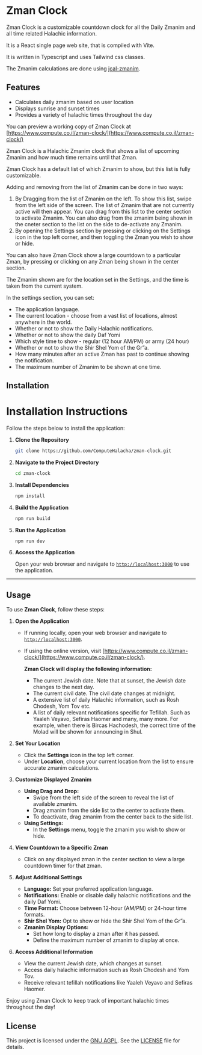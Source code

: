 # Zman Clock


Zman Clock is a customizable countdown clock for all the Daily Zmanim and all time related Halachic information.

It is a React single page web site, that is compiled with Vite.

It is written in Typescript and uses Tailwind css classes.

The Zmanim calculations are done using [jcal-zmanim](https://github.com/cbsom/jcal-zmanim).

## Features

- Calculates daily zmanim based on user location
- Displays sunrise and sunset times
- Provides a variety of halachic times throughout the day

You can preview a working copy of Zman Clock at [https://www.compute.co.il/zman-clock/](https://www.compute.co.il/zman-clock/)

Zman Clock is a Halachic Zmanim clock that shows a list of upcoming Zmanim and how much time remains until that Zman.

Zman Clock has a default list of which Zmanim to show, but this list is fully customizable.

Adding and removing from the list of Zmanim can be done in two ways:

1.  By Dragging from the list of Zmanim on the left. To show this list, swipe from the left side of the screen. The list of Zmanim that are not currently active will then appear. You can drag from this list to the center section to activate Zmanim. You can also drag from the zmanim being shown in the cneter section to the list on the side to de-activate any Zmanim.
2.  By opening the Settings section by pressing or clicking on the Settings icon in the top left corner, and then toggling the Zman you wish to show or hide.

You can also have Zman Clock show a large countdown to a particular Zman, by pressing or clicking on any Zman being shown in the center section.

The Zmanim shown are for the location set in the Settings, and the time is taken from the current system.

In the settings section, you can set:

*   The application language.
*   The current location - choose from a vast list of locations, almost anywhere in the world.
*   Whether or not to show the Daily Halachic notifications.
*   Whether or not to show the daily Daf Yomi
*   Which style time to show - regular (12 hour AM/PM) or army (24 hour)
*   Whether or not to show the Shir Shel Yom of the Gr”a.
*   How many minutes after an active Zman has past to continue showing the notification.
*   The maximum number of Zmanim to be shown at one time.

## Installation

# Installation Instructions

Follow the steps below to install the application:

1. **Clone the Repository**

    ```bash
    git clone https://github.com/ComputeHalacha/zman-clock.git
    ```

2. **Navigate to the Project Directory**

    ```bash
    cd zman-clock
    ```

3. **Install Dependencies**

    ```bash
    npm install
    ```

4. **Build the Application**

    ```bash
    npm run build
    ```

5. **Run the Application**

    ```bash
    npm run dev
    ```

6. **Access the Application**

    Open your web browser and navigate to [`http://localhost:3000`](http://localhost:3000) to use the application.

---

## Usage

To use **Zman Clock**, follow these steps:

1. **Open the Application**

    - If running locally, open your web browser and navigate to [`http://localhost:3000`](http://localhost:3000).
    - If using the online version, visit [https://www.compute.co.il/zman-clock/](https://www.compute.co.il/zman-clock/).

        **Zman Clock will display the following information:**

        - The current Jewish date. Note that at sunset, the Jewish date changes to the next day.
        - The current civil date. The civil date changes at midnight.
        - A extensive list of daily Halachic information, such as Rosh Chodesh, Yom Tov etc.
        - A list of daily relevant notifications specific for Tefillah. Such as Yaaleh Veyavo, Sefiras Haomer and many, many more. For example, when there is Bircas Hachodesh, the correct time of the Molad will be shown for announcing in Shul.

2. **Set Your Location**

    - Click the **Settings** icon in the top left corner.
    - Under **Location**, choose your current location from the list to ensure accurate zmanim calculations.

3. **Customize Displayed Zmanim**

    - **Using Drag and Drop:**
      - Swipe from the left side of the screen to reveal the list of available zmanim.
      - Drag zmanim from the side list to the center to activate them.
      - To deactivate, drag zmanim from the center back to the side list.
    - **Using Settings:**
      - In the **Settings** menu, toggle the zmanim you wish to show or hide.

4. **View Countdown to a Specific Zman**

    - Click on any displayed zman in the center section to view a large countdown timer for that zman.

5. **Adjust Additional Settings**

    - **Language:** Set your preferred application language.
    - **Notifications:** Enable or disable daily halachic notifications and the daily Daf Yomi.
    - **Time Format:** Choose between 12-hour (AM/PM) or 24-hour time formats.
    - **Shir Shel Yom:** Opt to show or hide the Shir Shel Yom of the Gr”a.
    - **Zmanim Display Options:**
      - Set how long to display a zman after it has passed.
      - Define the maximum number of zmanim to display at once.

6. **Access Additional Information**

    - View the current Jewish date, which changes at sunset.
    - Access daily halachic information such as Rosh Chodesh and Yom Tov.
    - Receive relevant tefillah notifications like Yaaleh Veyavo and Sefiras Haomer.

Enjoy using Zman Clock to keep track of important halachic times throughout the day!

## License

This project is licensed under the [GNU AGPL](LICENSE). See the [LICENSE](LICENSE) file for details.
